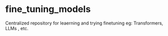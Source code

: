 # fine_tuning_models
Centralized repository for leaerning and trying finetuning eg: Transformers, LLMs , etc.

